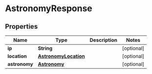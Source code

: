 

# AstronomyResponse


## Properties

| Name | Type | Description | Notes |
|------------ | ------------- | ------------- | -------------|
|**ip** | **String** |  |  [optional] |
|**location** | [**AstronomyLocation**](AstronomyLocation.md) |  |  [optional] |
|**astronomy** | [**Astronomy**](Astronomy.md) |  |  [optional] |



